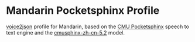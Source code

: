 # Mandarin Pocketsphinx Profile

[voice2json](https://github.com/synesthesiam/voice2json) profile for Mandarin, based on the [CMU Pocketsphinx](https://github.com/cmusphinx/pocketsphinx) speech to text engine and the [cmusphinx-zh-cn-5.2](https://sourceforge.net/projects/cmusphinx/files/Acoustic%20and%20Language%20Models/Mandarin/) model.
